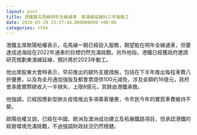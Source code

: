 ```yaml
---
layout: post
title: 港鐵冀屯馬線明年全線通車　東涌線延線料三年後動工
date: 2020-05-20 13:37:44.000000000 +08:00
categories: rthk
---
```


港鐵主席歐陽柏權表示，屯馬線一期已經投入服務，期望能在明年全線通車，但要達成過海段在2022年通車的目標仍然充滿挑戰。另外他指，港鐵已經獲政府邀請研究規劃東涌線延線，預計將於2023年動工。

他出席股東大會時表示，早前推出的額外支援措施，包括在下半年推出每程車費八折優惠，以及為全月通加強版及都會票提供100元減免，涉及金額約16億元，政府會承擔實際總收入一半損失，上限8億元，其餘由港鐵承擔。

他強調，已經因應新型肺炎疫情推出多項乘客優惠，令市民今年的實質車費維持不變。

歐陽伯權又說，已經在中國、歐洲及澳洲成功建立及拓展鐵路項目，但承認港鐵的經營環境充滿挑戰，不過強調財政狀況仍然穩健。
